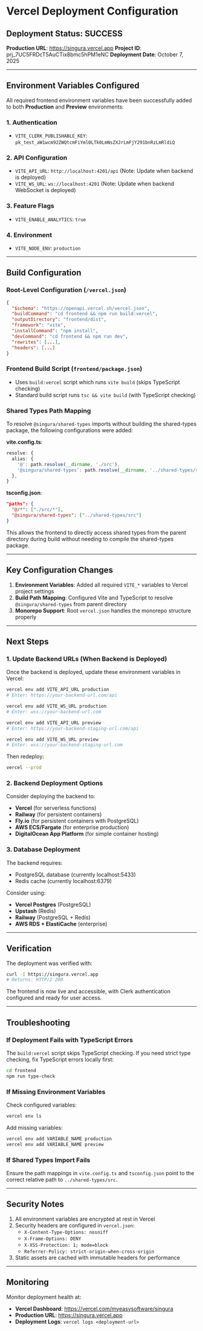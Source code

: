 # Vercel Deployment Configuration

## Deployment Status: SUCCESS

**Production URL**: https://singura.vercel.app
**Project ID**: prj_7UC5FRDcT5AuCTix8bmc5hPM1eNC
**Deployment Date**: October 7, 2025

---

## Environment Variables Configured

All required frontend environment variables have been successfully added to both **Production** and **Preview** environments:

### 1. Authentication
- `VITE_CLERK_PUBLISHABLE_KEY`: `pk_test_aW1wcm92ZWQtcmFiYml0LTk0LmNsZXJrLmFjY291bnRzLmRldiQ`

### 2. API Configuration
- `VITE_API_URL`: `http://localhost:4201/api` (Note: Update when backend is deployed)
- `VITE_WS_URL`: `ws://localhost:4201` (Note: Update when backend WebSocket is deployed)

### 3. Feature Flags
- `VITE_ENABLE_ANALYTICS`: `true`

### 4. Environment
- `VITE_NODE_ENV`: `production`

---

## Build Configuration

### Root-Level Configuration (`/vercel.json`)
```json
{
  "$schema": "https://openapi.vercel.sh/vercel.json",
  "buildCommand": "cd frontend && npm run build:vercel",
  "outputDirectory": "frontend/dist",
  "framework": "vite",
  "installCommand": "npm install",
  "devCommand": "cd frontend && npm run dev",
  "rewrites": [...],
  "headers": [...]
}
```

### Frontend Build Script (`frontend/package.json`)
- Uses `build:vercel` script which runs `vite build` (skips TypeScript checking)
- Standard build script runs `tsc && vite build` (with TypeScript checking)

### Shared Types Path Mapping
To resolve `@singura/shared-types` imports without building the shared-types package, the following configurations were added:

**vite.config.ts**:
```typescript
resolve: {
  alias: {
    '@': path.resolve(__dirname, './src'),
    '@singura/shared-types': path.resolve(__dirname, '../shared-types/src'),
  },
}
```

**tsconfig.json**:
```json
"paths": {
  "@/*": ["./src/*"],
  "@singura/shared-types": ["../shared-types/src"]
}
```

This allows the frontend to directly access shared types from the parent directory during build without needing to compile the shared-types package.

---

## Key Configuration Changes

1. **Environment Variables**: Added all required `VITE_*` variables to Vercel project settings
2. **Build Path Mapping**: Configured Vite and TypeScript to resolve `@singura/shared-types` from parent directory
3. **Monorepo Support**: Root `vercel.json` handles the monorepo structure properly

---

## Next Steps

### 1. Update Backend URLs (When Backend is Deployed)
Once the backend is deployed, update these environment variables in Vercel:

```bash
vercel env add VITE_API_URL production
# Enter: https://your-backend-url.com/api

vercel env add VITE_WS_URL production
# Enter: wss://your-backend-url.com

vercel env add VITE_API_URL preview
# Enter: https://your-backend-staging-url.com/api

vercel env add VITE_WS_URL preview
# Enter: wss://your-backend-staging-url.com
```

Then redeploy:
```bash
vercel --prod
```

### 2. Backend Deployment Options
Consider deploying the backend to:
- **Vercel** (for serverless functions)
- **Railway** (for persistent containers)
- **Fly.io** (for persistent containers with PostgreSQL)
- **AWS ECS/Fargate** (for enterprise production)
- **DigitalOcean App Platform** (for simple container hosting)

### 3. Database Deployment
The backend requires:
- PostgreSQL database (currently localhost:5433)
- Redis cache (currently localhost:6379)

Consider using:
- **Vercel Postgres** (PostgreSQL)
- **Upstash** (Redis)
- **Railway** (PostgreSQL + Redis)
- **AWS RDS + ElastiCache** (enterprise)

---

## Verification

The deployment was verified with:
```bash
curl -I https://singura.vercel.app
# Returns: HTTP/2 200
```

The frontend is now live and accessible, with Clerk authentication configured and ready for user access.

---

## Troubleshooting

### If Deployment Fails with TypeScript Errors
The `build:vercel` script skips TypeScript checking. If you need strict type checking, fix TypeScript errors locally first:

```bash
cd frontend
npm run type-check
```

### If Missing Environment Variables
Check configured variables:
```bash
vercel env ls
```

Add missing variables:
```bash
vercel env add VARIABLE_NAME production
vercel env add VARIABLE_NAME preview
```

### If Shared Types Import Fails
Ensure the path mappings in `vite.config.ts` and `tsconfig.json` point to the correct relative path to `../shared-types/src`.

---

## Security Notes

1. All environment variables are encrypted at rest in Vercel
2. Security headers are configured in `vercel.json`:
   - `X-Content-Type-Options: nosniff`
   - `X-Frame-Options: DENY`
   - `X-XSS-Protection: 1; mode=block`
   - `Referrer-Policy: strict-origin-when-cross-origin`
3. Static assets are cached with immutable headers for performance

---

## Monitoring

Monitor deployment health at:
- **Vercel Dashboard**: https://vercel.com/myeasysoftware/singura
- **Production URL**: https://singura.vercel.app
- **Deployment Logs**: `vercel logs <deployment-url>`
